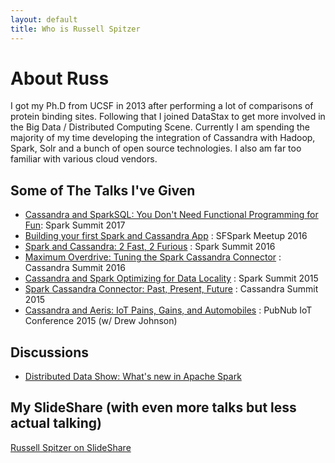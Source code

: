 ```yaml
---
layout: default
title: Who is Russell Spitzer
---
```


# About Russ

I got my Ph.D from UCSF in 2013 after performing a lot of
comparisons of protein binding sites. Following that I joined DataStax
to get more involved in the Big Data / Distributed Computing Scene. Currently
I am spending the majority of my time developing the integration of Cassandra with
Hadoop, Spark, Solr and a bunch of open source technologies. I also am far too
familiar with various cloud vendors.

## Some of The Talks I've Given
* [Cassandra and SparkSQL: You Don't Need Functional Programming for Fun](https://www.youtube.com/watch?v=_qo-0cqRSjU): Spark Summit 2017
* [Building your first Spark and Cassandra App](https://www.youtube.com/watch?v=g4RmAS9pZ2Q) : SFSpark Meetup 2016
* [Spark and Cassandra: 2 Fast, 2 Furious](https://www.youtube.com/watch?v=a84-UOGZiEg) : Spark Summit 2016
* [Maximum Overdrive: Tuning the Spark Cassandra Connector](https://www.youtube.com/watch?v=cKIHRD6kUOc) : Cassandra Summit 2016
* [Cassandra and Spark Optimizing for Data Locality](https://www.youtube.com/watch?v=ikCzILOpYvA) : Spark Summit 2015
* [Spark Cassandra Connector: Past, Present, Future](https://www.slideshare.net/RussellSpitzer/spark-cassandra-connector-past-present-and-future) : Cassandra Summit 2015
* [Cassandra and Aeris: IoT Pains, Gains, and Automobiles](https://vimeo.com/129910857) : PubNub IoT Conference 2015 (w/ Drew Johnson)

## Discussions

* [Distributed Data Show: What's new in Apache Spark](https://www.youtube.com/watch?v=VqGHincAm78)

## My SlideShare (with even more talks but less actual talking)

[Russell Spitzer on SlideShare](https://www.slideshare.net/RussellSpitzer)
